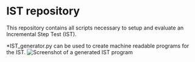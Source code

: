 # IST repository
This repository contains all scripts necessary to setup and evaluate an Incremental Step Test (IST). 

*IST_generator.py can be used to create machine readable programs for the IST.
![Screenshot of a generated IST program](H:\Privat\IST-eps_max_1.0-eps_dot_0.1-steps_20.png)
